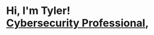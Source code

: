 <h1>Hi, I'm Tyler! <br/><a href="https://github.com/tlefear">Cybersecurity Professional</a>, <a href="https://www.linkedin.com/in/tyler-l-6b5539266/"></a></h1>
<!--
**tlefear/tlefear** is a ✨ _special_ ✨ repository because its `README.md` (this file) appears on your GitHub profile.


-->
